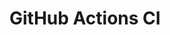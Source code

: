 # GitHub Actions CI


































































































































































































































































































































































































































































































































































































































































































































































































































































































































































































































































































































































































































































































































































































































































































































































































































































































































































































































































































































































































































































































































































































































































































































































































































































































































































































































































































































































































































































































































































































































































































































































